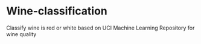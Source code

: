 # Wine-classification
Classify wine is red or white based on UCI Machine Learning Repository for wine quality
